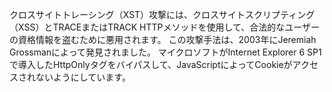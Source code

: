 
クロスサイトトレーシング（XST）攻撃には、クロスサイトスクリプティング（XSS）とTRACEまたはTRACK HTTPメソッドを使用して、合法的なユーザーの資格情報を盗むために悪用されます。
この攻撃手法は、2003年にJeremiah Grossmanによって発見されました。
マイクロソフトがInternet Explorer 6 SP1で導入したHttpOnlyタグをバイパスして、JavaScriptによってCookieがアクセスされないようにしています。
